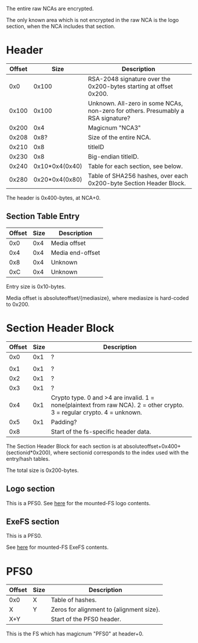 The entire raw NCAs are encrypted.

The only known area which is not encrypted in the raw NCA is the logo
section, when the NCA includes that
section.

# Header

| Offset | Size            | Description                                                                      |
| ------ | --------------- | -------------------------------------------------------------------------------- |
| 0x0    | 0x100           | RSA-2048 signature over the 0x200-bytes starting at offset 0x200.                |
| 0x100  | 0x100           | Unknown. All-zero in some NCAs, non-zero for others. Presumably a RSA signature? |
| 0x200  | 0x4             | Magicnum "NCA3"                                                                  |
| 0x208  | 0x8?            | Size of the entire NCA.                                                          |
| 0x210  | 0x8             | titleID                                                                          |
| 0x230  | 0x8             | Big-endian titleID.                                                              |
| 0x240  | 0x10\*0x4(0x40) | Table for each section, see below.                                               |
| 0x280  | 0x20\*0x4(0x80) | Table of SHA256 hashes, over each 0x200-byte Section Header Block.               |

The header is 0x400-bytes, at NCA+0.

## Section Table Entry

| Offset | Size | Description      |
| ------ | ---- | ---------------- |
| 0x0    | 0x4  | Media offset     |
| 0x4    | 0x4  | Media end-offset |
| 0x8    | 0x4  | Unknown          |
| 0xC    | 0x4  | Unknown          |

Entry size is 0x10-bytes.

Media offset is absoluteoffset/{mediasize}, where mediasize is
hard-coded to
0x200.

# Section Header Block

| Offset | Size | Description                                                                                                              |
| ------ | ---- | ------------------------------------------------------------------------------------------------------------------------ |
| 0x0    | 0x1  | ?                                                                                                                        |
|        |      |                                                                                                                          |
| 0x1    | 0x1  | ?                                                                                                                        |
| 0x2    | 0x1  | ?                                                                                                                        |
| 0x3    | 0x1  | ?                                                                                                                        |
| 0x4    | 0x1  | Crypto type. 0 and \>4 are invalid. 1 = none(plaintext from raw NCA). 2 = other crypto. 3 = regular crypto. 4 = unknown. |
| 0x5    | 0x1  | Padding?                                                                                                                 |
| 0x8    |      | Start of the fs-specific header data.                                                                                    |

The Section Header Block for each section is at
absoluteoffset+0x400+(sectionid\*0x200), where sectionid corresponds to
the index used with the entry/hash tables.

The total size is 0x200-bytes.

## Logo section

This is a PFS0. See [here](NCA%20Content%20FS.md "wikilink") for the
mounted-FS logo contents.

## ExeFS section

This is a PFS0.

See [here](ExeFS.md "wikilink") for mounted-FS ExeFS contents.

# PFS0

| Offset | Size | Description                              |
| ------ | ---- | ---------------------------------------- |
| 0x0    | X    | Table of hashes.                         |
| X      | Y    | Zeros for alignment to {alignment size}. |
| X+Y    |      | Start of the PFS0 header.                |

This is the FS which has magicnum "PFS0" at header+0.
